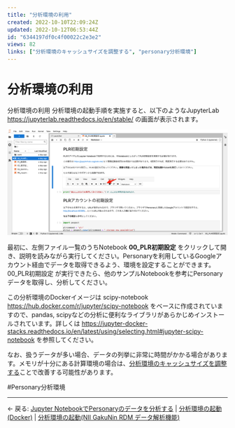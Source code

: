 ```yaml
---
title: "分析環境の利用"
created: 2022-10-10T22:09:24Z
updated: 2022-10-12T06:53:44Z
id: "6344197df0c4f00022c2e3e2"
views: 82
links: ["分析環境のキャッシュサイズを調整する", "personary分析環境"]
---
```


# 分析環境の利用

分析環境の利用
分析環境の起動手順を実施すると、以下のようなJupyterLab <https://jupyterlab.readthedocs.io/en/stable/> の画面が表示されます。

![](images/63456d0fd29fca0020464f20.png)

最初に、左側ファイル一覧のうちNotebook **00_PLR初期設定** をクリックして開き、説明を読みながら実行してください。Personaryを利用しているGoogleアカウント経由でデータを取得できるよう、環境を設定することができます。
00_PLR初期設定 が実行できたら、他のサンプルNotebookを参考にPersonaryデータを取得し、分析してください。

この分析環境のDockerイメージは scipy-notebook <https://hub.docker.com/r/jupyter/scipy-notebook> をベースに作成されていますので、pandas, scipyなどの分析に便利なライブラリがあらかじめインストールされています。詳しくは <https://jupyter-docker-stacks.readthedocs.io/en/latest/using/selecting.html#jupyter-scipy-notebook> を参照してください。

なお、扱うデータが多い場合、データの列挙に非常に時間がかかる場合があります。メモリが十分にある計算環境の場合は、[分析環境のキャッシュサイズを調整する](分析環境のキャッシュサイズを調整する.md)ことで改善する可能性があります。

#Personary分析環境


---

← 戻る: [Jupyter NotebookでPersonaryのデータを分析する](Jupyter_NotebookでPersonaryのデータを分析する.md) | [分析環境の起動(Docker)](分析環境の起動(Docker).md) | [分析環境の起動(NII GakuNin RDM データ解析機能)](分析環境の起動(NII_GakuNin_RDM_データ解析機能).md)